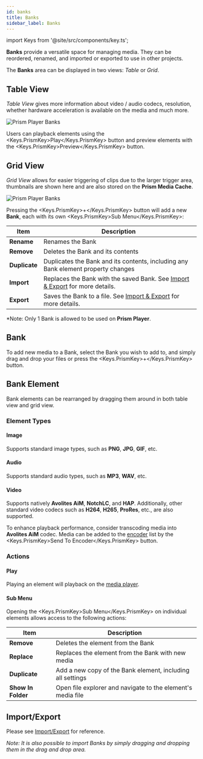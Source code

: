 ```yaml
---
id: banks
title: Banks
sidebar_label: Banks
---
```


import Keys from '@site/src/components/key.ts';

**Banks** provide a versatile space for managing media. They can be reordered, renamed, and imported or exported to use in other projects.

The **Banks** area can be displayed in two views: *Table* or *Grid*. 

## Table View

*Table View* gives more information about video / audio codecs, resolution, whether hardware acceleration is available on the media and much more.

![Prism Player Banks](/prism-images/play/banks/player-table-banks.png)

Users can playback elements using the <Keys.PrismKey>Play</Keys.PrismKey> button and preview elements with the <Keys.PrismKey>Preview</Keys.PrismKey> button.

## Grid View

*Grid View* allows for easier triggering of clips due to the larger trigger area, thumbnails are shown here and are also stored on the **Prism Media Cache**.

![Prism Player Banks](/prism-images/play/banks/player-grid-banks.png)

Pressing the <Keys.PrismKey>+</Keys.PrismKey> button will add a new **Bank**, each with its own <Keys.PrismKey>Sub Menu</Keys.PrismKey>:

| Item | Description |
|--------|--------------|
| **Rename** | Renames the Bank | 
| **Remove**| Deletes the Bank and its contents | 
| **Duplicate**| Duplicates the Bank and its contents, including any Bank element property changes | 
| **Import** | Replaces the Bank with the saved Bank. See [Import & Export](../quick-start/import-export.md) for more details. | 
| **Export** | Saves the Bank to a file. See [Import & Export](../quick-start/import-export.md) for more details. | 

*Note: Only 1 Bank is allowed to be used on **Prism Player**.

## Bank

To add new media to a Bank, select the Bank you wish to add to, and simply drag and drop your files or press the <Keys.PrismKey>+</Keys.PrismKey> button.

## Bank Element
Bank elements can be rearranged by dragging them around in both table view and grid view.

### Element Types

#### Image 

Supports standard image types, such as **PNG**, **JPG**, **GIF**, etc.

#### Audio
Supports standard audio types, such as **MP3**, **WAV**, etc.

#### Video
Supports natively **Avolites AiM**, **NotchLC**, and **HAP**.
Additionally, other standard video codecs such as **H264**, **H265**, **ProRes**, etc., are also supported.

To enhance playback performance, consider transcoding media into **Avolites AiM** codec. Media can be added to the [encoder](../encoder/encoder.md) list by the <Keys.PrismKey>Send To Encoder</Keys.PrismKey> button. 

### Actions

#### Play

Playing an element will playback on the [media player](./mediaplayer.md).

#### Sub Menu

Opening the <Keys.PrismKey>Sub Menu</Keys.PrismKey> on individual elements allows access to the following actions:

| Item | Description |
|--------|--------------|
| **Remove** | Deletes the element from the Bank | 
| **Replace** | Replaces the element from the Bank with new media | 
| **Duplicate**| Add a new copy of the Bank element, including all settings | 
| **Show In Folder** | Open file explorer and navigate to the element's media file | 

## Import/Export

Please see [Import/Export](../quick-start/import-export.md) for reference.

*Note: It is also possible to import Banks by simply dragging and dropping them in the drag and drop area.*